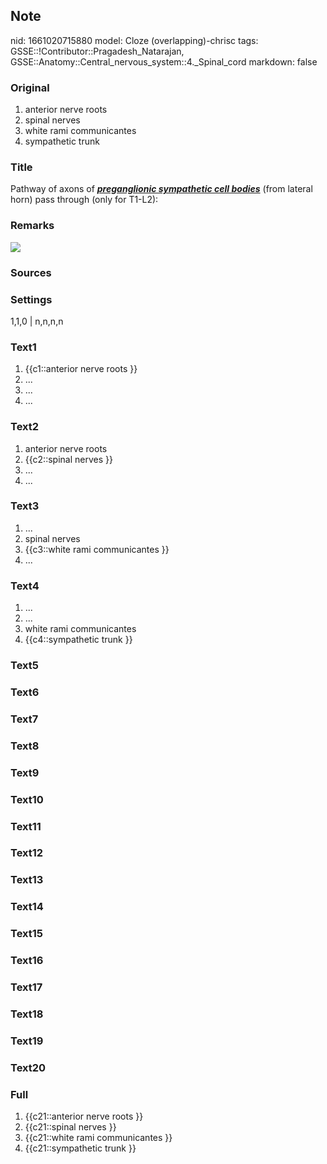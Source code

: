 ## Note
nid: 1661020715880
model: Cloze (overlapping)-chrisc
tags: GSSE::!Contributor::Pragadesh_Natarajan, GSSE::Anatomy::Central_nervous_system::4._Spinal_cord
markdown: false

### Original
<div>
  <ol>
    <li>anterior nerve roots
    <li>spinal nerves
    <li>white rami communicantes
    <li>sympathetic trunk
  </ol>
</div>

### Title
<div>
  Pathway of axons of <b><u><i>preganglionic sympathetic cell
  bodies</i></u></b> (from lateral horn) pass through (only for
  T1-L2):
</div>

### Remarks
<img src="00572.jpeg">

### Sources


### Settings
1,1,0 | n,n,n,n

### Text1
<ol>
  <li>{{c1::anterior nerve roots }}
  <li>...
  <li>...
  <li>...
</ol>

### Text2
<ol>
  <li>anterior nerve roots 
  <li>{{c2::spinal nerves }}
  <li>...
  <li>...
</ol>

### Text3
<ol>
  <li>...
  <li>spinal nerves 
  <li>{{c3::white rami communicantes }}
  <li>...
</ol>

### Text4
<ol>
  <li>...
  <li>...
  <li>white rami communicantes 
  <li>{{c4::sympathetic trunk }}
</ol>

### Text5


### Text6


### Text7


### Text8


### Text9


### Text10


### Text11


### Text12


### Text13


### Text14


### Text15


### Text16


### Text17


### Text18


### Text19


### Text20


### Full
<ol>
  <li>{{c21::anterior nerve roots }}
  <li>{{c21::spinal nerves }}
  <li>{{c21::white rami communicantes }}
  <li>{{c21::sympathetic trunk }}
</ol>
